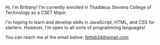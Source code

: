 Hi, I'm Brittany!
I'm currently enrolled in Thaddeus Stevens College of Technology as a CSET Major.

I'm hoping to learn and develop skills in JavaScript, HTML, and CSS for starters. However, I'm open to all sorts of programming languages!

You can reach me at the email below:
fettsb24@gmail.com


<!---
bri2426/bri2426 is a ✨ special ✨ repository because its `README.md` (this file) appears on your GitHub profile.
You can click the Preview link to take a look at your changes.
--->
